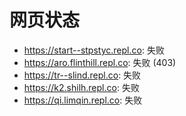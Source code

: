 # 网页状态
- https://start--stpstyc.repl.co: 失败
- https://aro.flinthill.repl.co: 失败 (403)
- https://tr--slind.repl.co: 失败
- https://k2.shilh.repl.co: 失败
- https://qi.limqin.repl.co: 失败
